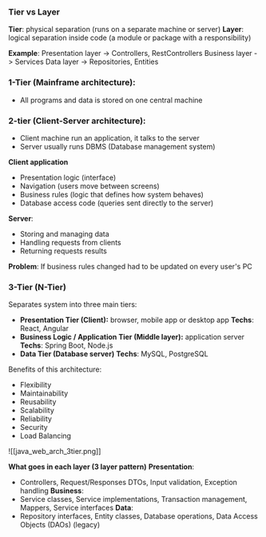 ### Tier vs Layer
**Tier**: physical separation (runs on a separate machine or server)
**Layer**: logical separation inside code (a module or package with a responsibility)

**Example**:
Presentation layer -> Controllers, RestControllers
Business layer -> Services
Data layer -> Repositories, Entities

### 1-Tier (Mainframe architecture): 
- All programs and data is stored on one central machine

### 2-tier (Client-Server architecture): 
- Client machine run an application, it talks to the server
- Server usually runs DBMS (Database management system)

**Client application**
- Presentation logic (interface)
- Navigation (users move between screens)
- Business rules (logic that defines how system behaves)
- Database access code (queries sent directly to the server)

**Server**:
- Storing and managing data
- Handling requests from clients
- Returning requests results

**Problem**: If business rules changed had to be updated on every user's PC

### 3-Tier (N-Tier)
Separates system into three main tiers:
- **Presentation Tier (Client):** browser, mobile app or desktop app 
	 **Techs**: React, Angular
- **Business Logic / Application Tier (Middle layer):** application server 
	 **Techs**: Spring Boot, Node.js
- **Data Tier (Database server)**
	 **Techs**: MySQL, PostgreSQL

Benefits of this architecture:
- Flexibility
- Maintainability
- Reusability
- Scalability
- Reliability
- Security
- Load Balancing

![[java_web_arch_3tier.png]]

**What goes in each layer (3 layer pattern)**
**Presentation**:
- Controllers, Request/Responses DTOs, Input validation, Exception handling
**Business**:
- Service classes, Service implementations, Transaction management, Mappers, Service interfaces
**Data**:
- Repository interfaces, Entity classes, Database operations, Data Access Objects (DAOs) (legacy)

